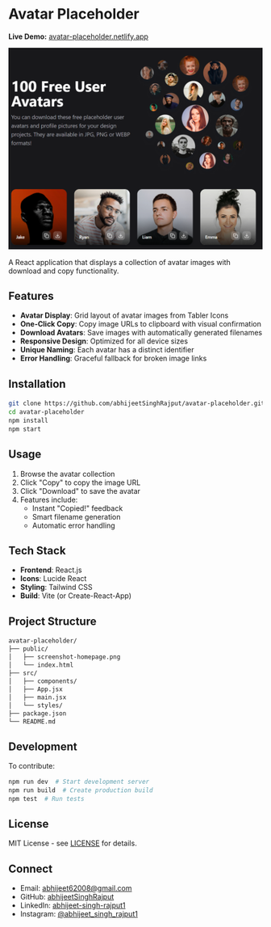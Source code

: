 # Avatar Placeholder
**Live Demo:** [avatar-placeholder.netlify.app](https://avatarplaceholder.netlify.app)

![App Screenshot](./public/screenshot-homepage.png)

A React application that displays a collection of avatar images with download and copy functionality.


## Features

- **Avatar Display**: Grid layout of avatar images from Tabler Icons
- **One-Click Copy**: Copy image URLs to clipboard with visual confirmation
- **Download Avatars**: Save images with automatically generated filenames
- **Responsive Design**: Optimized for all device sizes
- **Unique Naming**: Each avatar has a distinct identifier
- **Error Handling**: Graceful fallback for broken image links

## Installation

```bash
git clone https://github.com/abhijeetSinghRajput/avatar-placeholder.git
cd avatar-placeholder
npm install
npm start
```

## Usage

1. Browse the avatar collection
2. Click "Copy" to copy the image URL
3. Click "Download" to save the avatar
4. Features include:
   - Instant "Copied!" feedback
   - Smart filename generation
   - Automatic error handling

## Tech Stack

- **Frontend**: React.js
- **Icons**: Lucide React
- **Styling**: Tailwind CSS
- **Build**: Vite (or Create-React-App)

## Project Structure

```
avatar-placeholder/
├── public/
│   ├── screenshot-homepage.png
│   └── index.html
├── src/
│   ├── components/
│   ├── App.jsx
│   ├── main.jsx
│   └── styles/
├── package.json
└── README.md
```

## Development

To contribute:

```bash
npm run dev  # Start development server
npm run build  # Create production build
npm test  # Run tests
```

## License

MIT License - see [LICENSE](LICENSE) for details.

## Connect

- Email: [abhijeet62008@gmail.com](mailto:abhijeet62008@gmail.com)
- GitHub: [abhijeetSinghRajput](https://github.com/abhijeetSinghRajput)
- LinkedIn: [abhijeet-singh-rajput1](https://www.linkedin.com/in/abhijeet-singh-rajput1/)
- Instagram: [@abhijeet_singh_rajput1](https://www.instagram.com/abhijeet_singh_rajput1/)
